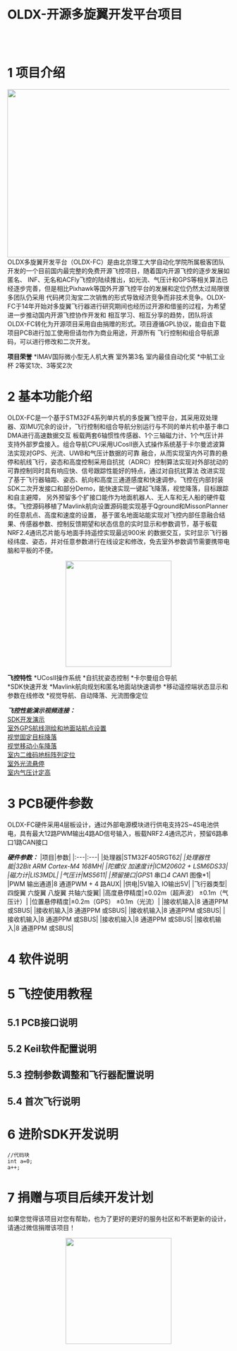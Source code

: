 # OLDX-开源多旋翼开发平台项目
<br><br>
# 1 项目介绍
<div align=center><img width="540" height="380" src="https://github.com/golaced/Oldx_fly_controller/blob/master/support_file/img_file/fc.jpg"/></div>
  OLDX多旋翼开发平台（OLDX-FC）是由北京理工大学自动化学院所属极客团队开发的一个目前国内最完整的免费开源飞控项目，随着国内开源飞控的逐步发展如匿名、</div>
INF、无名和ACFly飞控的陆续推出，如光流、气压计和GPS等相关算法已经逐步完善，但是相比Pixhawk等国外开源飞控平台的发展和定位仍然太过局限很多团队仍采用</div>
代码拷贝淘宝二次销售的形式导致经济竞争而非技术竞争。OLDX-FC于14年开始对多旋翼飞行器进行研究期间也经历过开源和借鉴的过程，为希望进一步推动国内开源飞控协作开发和</div>
相互学习、相互分享的趋势，团队将该OLDX-FC转化为开源项目采用自由捐赠的形式。项目遵循GPL协议，能自由下载项目PCB进行加工使用但请勿作为商业用途，开源所有</div>
飞行控制和组合导航源码，可以进行修改和二次开发。</div>

**项目荣誉**</div>
	*IMAV国际微小型无人机大赛 室外第3名 室内最佳自动化奖</div>
	*中航工业杯	2等奖1次、3等奖2次</div>

	
# 2 基本功能介绍
  OLDX-FC是一个基于STM32F4系列单片机的多旋翼飞控平台，其采用双处理器、双IMU冗余的设计，飞行控制和组合导航分别运行与不同的单片机中基于串口DMA进行高速数据交互</div>
板载两套6轴惯性传感器、1个三轴磁力计、1个气压计并支持外部罗盘接入。组合导航CPU采用UCosII嵌入式操作系统基于卡尔曼滤波算法实现对GPS、光流、UWB和气压计数据的可靠</div>
融合，从而实现室内外可靠的悬停和航线飞行，姿态和高度控制采用自抗扰（ADRC）控制算法实现对外部扰动的可靠控制同时具有响应快、信号跟踪性能好的特点，通过对自抗扰算法
改进实现了基于飞行器轴距、姿态、航向和高度三通道感度和快速调参。飞控在内部封装SDK二次开发接口和部分Demo，能快速实现一键起飞降落，视觉降落，目标跟踪和自主避障，
另外预留多个扩接口能作为地面机器人、无人车和无人船的硬件载体。飞控源码移植了Mavlink航向设置源码能实现基于Qground和MissonPlanner的任意航点、高度和速度的设置，
基于匿名地面站能实现对飞控内部任意融合结果、传感器参数、控制反馈期望和状态信息的实时显示和参数调节，基于板载NRF2.4通讯芯片能与地面手持遥控实现最远900米
的数据交互，实时显示飞行器经纬度、姿态，并对任意参数进行在线设定和修改，免去室外参数调节需要携带电脑和平板的不便。</div>

<div align=center><img width="240" height="240" src="https://github.com/golaced/Oldx_fly_controller/blob/master/support_file/img_file/remote.png"/></div>


**飞控特性**</div>
	*UCosII操作系统</div>
	*自抗扰姿态控制</div>
	*卡尔曼组合导航</div>  
	*SDK快速开发</div>
	*Mavlink航向规划和匿名地面站快速调参</div>
	*移动遥控端状态显示和参数在线修改</div>
	*视觉导航、自动降落、光流图像定位</div>

***飞控性能演示视频连接：***<br>
	[SDK开发演示](https://v.youku.com/v_show/id_XMzc4MzAyMDU4MA==.html?spm=a2hzp.8244740.0.0&f=49551028) <br>
	[室外GPS航线测绘和地面站航点设置](https://i.youku.com/i/UMTU1NTgzMzYw?spm=a2hzp.8253869.0.0) <br>
	[视觉固定目标降落](https://v.youku.com/v_show/id_XMzk2OTMyNzE4MA==.html?spm=a2hzp.8253869.0.0) <br>
	[视觉移动小车降落](https://v.youku.com/v_show/id_XMzc0MTI4NzQ2NA==.html?spm=a2hzp.8253869.0.0) <br>
	[室内二维码地标阵列定位](https://v.youku.com/v_show/id_XMjc2MDAxMDI1Mg==.html?spm=a2hzp.8253869.0.0) <br>
	[室外光流悬停](https://v.youku.com/v_show/id_XMjc1NzI1NDQ4NA==.html?spm=a2hzp.8253869.0.0) <br>
	[室内气压计定高](https://v.youku.com/v_show/id_XMjcyNjM2MzU5Mg==.html?spm=a2hzp.8253869.0.0) <br>

# 3 PCB硬件参数
  OLDX-FC硬件采用4层板设计，通过外部电源模块进行供电支持2S~4S电池供电，具有最大12路PWM输出4路AD信号输入，板载NRF2.4通讯芯片，预留6路串口1路CAN接口<br>
  
***硬件参数：***
|项目|参数|
|:---|:---|
|处理器|STM32F405RGT6*2|
|处理器性能|32Bit ARM Cortex-M4 168MH|
|陀螺仪 加速度计|ICM20602 + LSM6DS33|
|磁力计|LIS3MDL|
|气压计|MS5611|
|预留接口|GPS*1 串口*4 CAN*1 图像*1|
|PWM 输出通道|8 通道PWM + 4 路AUX|
|供电|5V输入 IO输出5V|
|飞行器类型|四旋翼 六旋翼 八旋翼 共轴六旋翼|
|高度悬停精度|±0.02m（超声波） ±0.1m（气压计）|
|位置悬停精度|±0.2m（GPS） ±0.1m（光流）|
|接收机输入|8 通道PPM 或SBUS|
|接收机输入|8 通道PPM 或SBUS|
|接收机输入|8 通道PPM 或SBUS|
|接收机输入|8 通道PPM 或SBUS|
|接收机输入|8 通道PPM 或SBUS|
|接收机输入|8 通道PPM 或SBUS|



# 4 软件说明


# 5 飞控使用教程
## 5.1 PCB接口说明

## 5.2 Keil软件配置说明

## 5.3 控制参数调整和飞行器配置说明


## 5.4 首次飞行说明


# 6 进阶SDK开发说明

```
//代码块
int a=0;
a++;
```


# 7 捐赠与项目后续开发计划
如果您觉得该项目对您有帮助，也为了更好的更好的服务社区和不断更新的设计，请通过微信捐赠该项目！
<div align=center><img width="240" height="240" src="https://github.com/golaced/Oldx_fly_controller/blob/master/support_file/img_file/pay.png"/></div>





